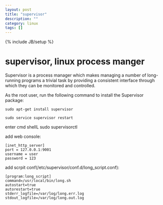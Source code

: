 ```yaml
---
layout: post
title: "supervisor"
description: ""
category: linux
tags: []
---
```

{% include JB/setup %}

# supervisor, linux process manger

Supervisor is a process manager which makes managing a number of long-running programs a trivial task by providing a consistent interface through which they can be monitored and controlled.


As the root user, run the following command to install the Supervisor package:


	sudo apt-get install supervisor

	sudo service supervisor restart

enter cmd shellL
	sudo supervisorctl

add web console:

	[inet_http_server]
	port = 127.0.0.1:9001
	username = user
	password = 123

add scrpit conf(/etc/supervisor/conf.d/long_script.conf):

	[program:long_script]
	command=/usr/local/bin/long.sh
	autostart=true
	autorestart=true
	stderr_logfile=/var/log/long.err.log
	stdout_logfile=/var/log/long.out.log